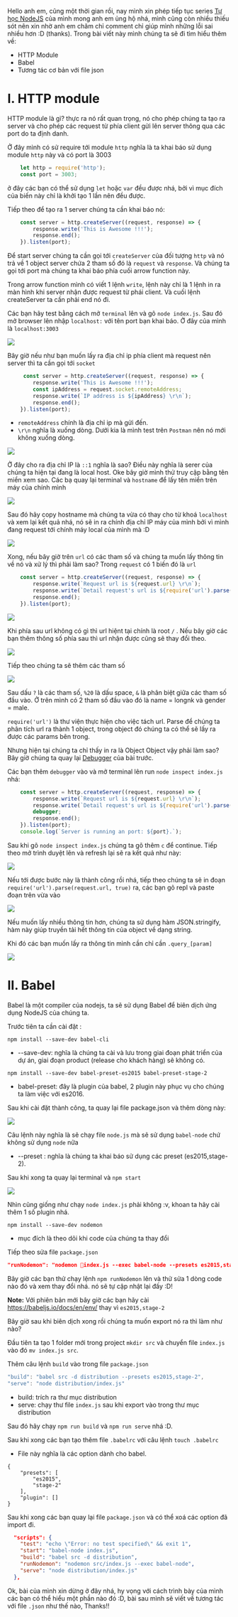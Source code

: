 Hello anh em, cũng một thời gian rồi, nay mình xin phép tiếp tục series [Tự học NodeJS](https://viblo.asia/s/tu-hoc-nodejs-nodejs-cho-mobile-P0lPmJ7p5ox) của mình mong anh em ủng hộ nhá, mình cũng còn nhiều thiếu sót nên xin nhờ anh em chăm chỉ comment chỉ giúp mình những lỗi sai nhiều hơn :D (thanks). Trong bài viết này mình chúng ta sẽ đi tìm hiểu thêm về:
     
   - HTTP Module
   - Babel
   - Tương tác cơ bản với file json
   
# I. HTTP module
HTTP module là gì? thực ra nó rất quan trọng, nó cho phép chúng ta tạo ra server và cho phép các request từ phía client gửi lên server thông qua các port do ta định danh.

Ở đây mình có sử require tới module `http` nghĩa là ta khai báo sử dụng module `http` này và có port là 3003

```js:index.js
    let http = require('http');
    const port = 3003;
```

ở đây các bạn có thể sử dụng `let` hoặc `var` đều được nhá, bởi vì mục đích của biến này chỉ là khởi tạo 1 lần nên đều được.

Tiếp theo để tạo ra 1 server chúng ta cần khai báo nó: 
```js:index.js
    const server = http.createServer((request, response) => {
        response.write('This is Awesome !!!');
        response.end();
    }).listen(port);
```

Để start server chúng ta cần gọi tới `createServer` của đối tượng `http` và nó trả về 1 object server chứa 2 tham số đó là `request` và `response`. Và chúng ta gọi tới port mà chúng ta khai báo phía cuối arrow function này.

Trong arrow function mình có viết 1 lệnh `write`, lệnh này chỉ là 1 lệnh in ra màn hình khi server nhận được request từ phái client. Và cuối lệnh createServer ta cần phải end nó đi.

Các  bạn hãy test bằng cách mở  `terminal` lên và gõ `node index.js`. Sau đó mở browser lên nhập `localhost:` với tên port bạn khai báo. Ở đây của mình là `localhost:3003`

![](https://images.viblo.asia/f9f2db20-a5fc-4498-a7c8-5aa933458c6b.png)

Bây giờ nếu như bạn muốn lấy ra địa chỉ ip phía client mà request nên server thì ta cần gọi tới `socket`

```js:index.js
     const server = http.createServer((request, response) => {
        response.write('This is Awesome !!!');
        const ipAddress = request.socket.remoteAddress;
        response.write(`IP address is ${ipAddress} \r\n`);
        response.end();
    }).listen(port);
```

- `remoteAddress` chính là địa chỉ ip mà gửi đến.
- `\r\n` nghĩa là xuống dòng. Dưới kia là mình test trên `Postman`  nên nó mới không xuống dòng.

![](https://images.viblo.asia/23467eea-7a04-4922-ad27-51e2da6bd576.png)

Ở đây cho ra địa chỉ IP là `::1` nghĩa là sao? Điều này nghĩa là serer của chúng ta hiện tại đang là local host. Oke bây giờ mình thử truy cập bằng tên miền xem sao. Các bạ  quay lại terminal và `hostname` để lấy tên miền trên máy của chính mình 

![](https://images.viblo.asia/e97415ec-30c0-475e-8f41-c9d96b2bfdfb.png)

Sau đó hãy copy hostname mà chúng ta vừa có thay cho từ khoá `localhost` và xem lại kết quả nhá, nó sẽ in ra chính địa chỉ IP máy của mình bởi vì mình đang request tới chính máy local của mình mà :D

![](https://images.viblo.asia/a4789c62-6130-4cb4-b0f6-4a4b902197cd.png)

Xong, nếu bây giờ trên `url` có các tham số và chúng ta muốn lấy thông tin về nó và xử lý thì phải làm sao? Trong `request` có 1 biến đó là `url`

```js:index.js
    const server = http.createServer((request, response) => {
        response.write(`Request url is ${request.url} \r\n`);
        response.write(`Detail request's url is ${require('url').parse(request.url, true)}`);
        response.end();
    }).listen(port);
```

![](https://images.viblo.asia/f0670f45-abc5-4788-8d4d-7b806ed6bfe0.png)

Khi phía sau url không có gì thì url hiệnt tại chính là root `/` . Nếu bây giờ các bạn thêm thông số phía sau thì url nhận được cũng sẽ thay đổi theo.

![](https://images.viblo.asia/933b6a6c-891b-428b-bef8-463b1979e5b3.png)

Tiếp theo chúng ta sẽ thêm các tham số

![](https://images.viblo.asia/2ec6f7bb-37d0-47bb-90c2-dba91b69949b.png)

Sau dấu `?` là các tham số, `%20` là dấu space, `&` là phân biệt giữa các tham số đầu vào. Ở trên mình có 2 tham số đầu vào đó là name = longnk và gender = male.

`require('url')` là thư viện thực hiện cho việc tách url. Parse để chúng ta phân tích url ra thành 1 object, trong object đó chúng ta có thể sẽ lấy ra được các params bên trong.

Nhưng hiện tại chúng ta chỉ thấy in ra là Object Object vậy phải làm sao? Bây giờ chúng ta quay lại [Debugger](https://viblo.asia/p/nodejs-la-gi-cai-dat-va-cau-truc-thu-muc-nodejs-Do754kg4lM6) của bài trước.

Các bạn thêm `debugger` vào và mở terminal lên run `node inspect index.js` nhá: 

```js:index.js
    const server = http.createServer((request, response) => {
        response.write(`Request url is ${request.url} \r\n`);
        response.write(`Detail request's url is ${require('url').parse(request.url, true)}`);
        debugger;
        response.end();
    }).listen(port);
    console.log(`Server is running an port: ${port}.`);
```

Sau khi gõ `node inspect index.js` chúng ta gõ thêm `c` để continue. Tiếp theo mở trình duyệt lên và refresh lại sẽ ra kết quả như này:

![](https://images.viblo.asia/9c222b6e-b516-4de4-87da-197f024e0227.png)

 Nếu tới được bước này là thành công rồi nhá, tiếp theo chúng ta sẽ in đoạn `require('url').parse(request.url, true)` ra, các bạn gõ repl và paste đoạn trên vừa vào
 
![](https://images.viblo.asia/980b7e96-13ed-491e-90de-60689c3450d6.png)

Nếu muốn lấy nhiều thông tin hơn, chúng ta sử dụng hàm JSON.stringify, hàm này giúp truyền tải hết thông tin của object về dạng string.

Khi đó các bạn muốn lấy ra thông tin mình cần chỉ cần `.query_[param]`

![](https://images.viblo.asia/6fc39e15-0e54-487a-ad9c-477b18eb7927.png)

# II. Babel

Babel là một compiler của nodejs, ta sẽ sử dụng Babel để biên dịch ứng dụng NodeJS của chúng ta.

Trước tiên ta cần cài đặt : 

  `npm install --save-dev babel-cli`

- --save-dev:  nghĩa là chúng ta cài và lưu trong giai đoạn phát triển của dự án, giai đoạn product (release cho khách hàng) sẽ không có.

`npm install --save-dev babel-preset-es2015 babel-preset-stage-2`

- babel-preset: đây là plugin của babel, 2 plugin này phục vụ cho chúng ta làm việc với es2016.

Sau khi cài đặt thành công, ta quay lại file package.json và thêm dòng này:

![](https://images.viblo.asia/71abeb61-db1e-4716-99e6-c6e36993eb7b.png)

Câu lệnh này nghĩa là sẽ chạy file `node.js` mà sẽ sử dụng `babel-node` chứ không sử dụng `node` nữa 

- --preset : nghĩa là chúng ta khai báo sử dụng các preset (es2015,stage-2).

Sau khi xong ta quay lại terminal và `npm start`

![](https://images.viblo.asia/5f9802d9-d4a9-43df-8084-6b4e19afb826.png)

Nhìn cũng giống như chạy `node index.js` phải không :v, khoan ta hãy cài thêm 1 số plugin nhá.

`npm install --save-dev nodemon`

- mục đích là theo dõi khi code của chúng ta thay đổi

Tiếp theo sửa file `package.json`
```js:package.json
"runNodemon": "nodemon index.js --exec babel-node --presets es2015,stage-2"
```

Bây giờ các bạn thử chạy lệnh `npm runNodemon` lên và thử sửa 1 dòng code nào đó và xem thay đổi nhá. nó sẽ tự cập nhật lại đấy :D!

**Note:** Với phiên bản mới bây giờ các bạn hãy cài https://babeljs.io/docs/en/env/ thay vì `es2015,stage-2`

Bây giờ sau khi biên dịch xong rồi chúng ta muốn export nó ra thì làm như nào?

Đầu tiên ta tạo 1 folder mới trong project `mkdir src` và chuyển file `index.js` vào đó `mv index.js src`.

Thêm câu lệnh `build` vào trong file `package.json`

```js:package.js
"build": "babel src -d distribution --presets es2015,stage-2",
"serve": "node distribution/index.js"
```
- build: trích ra thư mục distribution
- serve: chạy thư file `index.js` sau khi export vào trong thư mục distribution

Sau đó hãy chạy `npm run build` và `npm run serve` nhá :D.


Sau khi xong các bạn tạo thêm file `.babelrc` với câu lệnh `touch .babelrc`
- File này nghĩa là các option dành cho babel.

```js:.babelrc
{
    "presets": [
        "es2015",
        "stage-2"
    ],
    "plugin": []
}
```

Sau khi xong các bạn quay lại file `package.json` và có thể xoá các option đã import đi.

```js:package.json
  "scripts": {
    "test": "echo \"Error: no test specified\" && exit 1",
    "start": "babel-node index.js",
    "build": "babel src -d distribution",
    "runNodemon": "nodemon src/index.js --exec babel-node",
    "serve": "node distribution/index.js"
  },
```


Ok, bài của mình xin dừng ở đây nhá, hy vọng với cách trình bày của mình các bạn có thể hiểu một phần nào đó :D, bài sau mình sẽ viết về tương tác với file `.json` như thế nào, Thanks!!